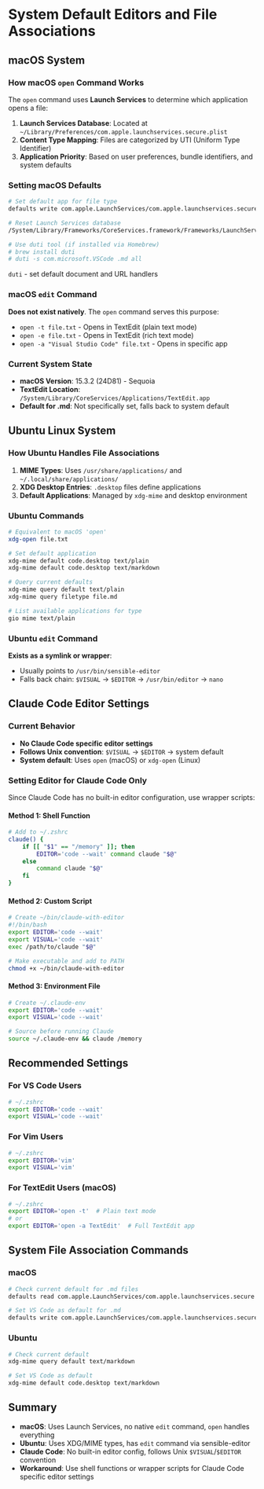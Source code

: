 # System Default Editors and File Associations

## macOS System

### How macOS `open` Command Works

The `open` command uses **Launch Services** to determine which application opens a file:

1. **Launch Services Database**: Located at `~/Library/Preferences/com.apple.launchservices.secure.plist`
2. **Content Type Mapping**: Files are categorized by UTI (Uniform Type Identifier)
3. **Application Priority**: Based on user preferences, bundle identifiers, and system defaults

### Setting macOS Defaults

```bash
# Set default app for file type
defaults write com.apple.LaunchServices/com.apple.launchservices.secure.plist LSHandlers -array-add '{LSHandlerContentType="public.plain-text";LSHandlerRoleAll="com.microsoft.VSCode";}'

# Reset Launch Services database
/System/Library/Frameworks/CoreServices.framework/Frameworks/LaunchServices.framework/Support/lsregister -kill -r -domain local -domain system -domain user

# Use duti tool (if installed via Homebrew)
# brew install duti
# duti -s com.microsoft.VSCode .md all
```

`duti` - set default document and URL handlers

### macOS `edit` Command

**Does not exist natively**. The `open` command serves this purpose:

- `open -t file.txt` - Opens in TextEdit (plain text mode)
- `open -e file.txt` - Opens in TextEdit (rich text mode)
- `open -a "Visual Studio Code" file.txt` - Opens in specific app

### Current System State

- **macOS Version**: 15.3.2 (24D81) - Sequoia
- **TextEdit Location**: `/System/Library/CoreServices/Applications/TextEdit.app`
- **Default for .md**: Not specifically set, falls back to system default

## Ubuntu Linux System

### How Ubuntu Handles File Associations

1. **MIME Types**: Uses `/usr/share/applications/` and `~/.local/share/applications/`
2. **XDG Desktop Entries**: `.desktop` files define applications
3. **Default Applications**: Managed by `xdg-mime` and desktop environment

### Ubuntu Commands

```bash
# Equivalent to macOS 'open'
xdg-open file.txt

# Set default application
xdg-mime default code.desktop text/plain
xdg-mime default code.desktop text/markdown

# Query current defaults
xdg-mime query default text/plain
xdg-mime query filetype file.md

# List available applications for type
gio mime text/plain
```

### Ubuntu `edit` Command

**Exists as a symlink or wrapper**:

- Usually points to `/usr/bin/sensible-editor`
- Falls back chain: `$VISUAL` → `$EDITOR` → `/usr/bin/editor` → `nano`

## Claude Code Editor Settings

### Current Behavior

- **No Claude Code specific editor settings**
- **Follows Unix convention**: `$VISUAL` → `$EDITOR` → system default
- **System default**: Uses `open` (macOS) or `xdg-open` (Linux)

### Setting Editor for Claude Code Only

Since Claude Code has no built-in editor configuration, use wrapper scripts:

#### Method 1: Shell Function

```bash
# Add to ~/.zshrc
claude() {
    if [[ "$1" == "/memory" ]]; then
        EDITOR='code --wait' command claude "$@"
    else
        command claude "$@"
    fi
}
```

#### Method 2: Custom Script

```bash
# Create ~/bin/claude-with-editor
#!/bin/bash
export EDITOR='code --wait'
export VISUAL='code --wait'
exec /path/to/claude "$@"

# Make executable and add to PATH
chmod +x ~/bin/claude-with-editor
```

#### Method 3: Environment File

```bash
# Create ~/.claude-env
export EDITOR='code --wait'
export VISUAL='code --wait'

# Source before running Claude
source ~/.claude-env && claude /memory
```

## Recommended Settings

### For VS Code Users

```bash
# ~/.zshrc
export EDITOR='code --wait'
export VISUAL='code --wait'
```

### For Vim Users

```bash
# ~/.zshrc
export EDITOR='vim'
export VISUAL='vim'
```

### For TextEdit Users (macOS)

```bash
# ~/.zshrc
export EDITOR='open -t'  # Plain text mode
# or
export EDITOR='open -a TextEdit'  # Full TextEdit app
```

## System File Association Commands

### macOS

```bash
# Check current default for .md files
defaults read com.apple.LaunchServices/com.apple.launchservices.secure | grep -A10 -B10 markdown

# Set VS Code as default for .md
defaults write com.apple.LaunchServices/com.apple.launchservices.secure LSHandlers -array-add '{LSHandlerContentType="net.daringfireball.markdown";LSHandlerRoleAll="com.microsoft.VSCode";}'
```

### Ubuntu

```bash
# Check current default
xdg-mime query default text/markdown

# Set VS Code as default
xdg-mime default code.desktop text/markdown
```

## Summary

- **macOS**: Uses Launch Services, no native `edit` command, `open` handles everything
- **Ubuntu**: Uses XDG/MIME types, has `edit` command via sensible-editor
- **Claude Code**: No built-in editor config, follows Unix `$VISUAL`/`$EDITOR` convention
- **Workaround**: Use shell functions or wrapper scripts for Claude Code specific editor settings

